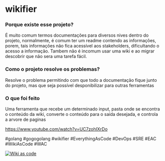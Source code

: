 # wikifier

### Porque existe esse projeto?

É muito comum termos documentações para diversos nives dentro do projeto, normalmente, é comum ter um readme contendo as informações, porem, tais informações não fica acessível aos stakeholders, dificultando o acesso a informação.
Tambem não é incomum usar uma wiki e ao migrar descobrir que não sera uma tarefa fácil.

### Como o projeto resolve os problemas?

Resolve o problema permitindo com que todo a documentação fique junto do projeto, mas que seja possível desponibilizar para outras ferramentas

### O que foi feito

Uma ferramenta que recebe um determinado input, pasta onde se encontra o conteúdo da wiki, converte o conteúdo para o saída desejada, e controla a arvore de paginas

https://www.youtube.com/watch?v=UC7zohIXrDo

#golang #gogogolang #wikifier #EverythingAsCode #DevOps #SRE #EAC #WikiAsCode #WAC

[![Wiki as code](http://img.youtube.com/vi/UC7zohIXrDo/0.jpg)](http://www.youtube.com/watch?v=UC7zohIXrDo 'Wikifier')
